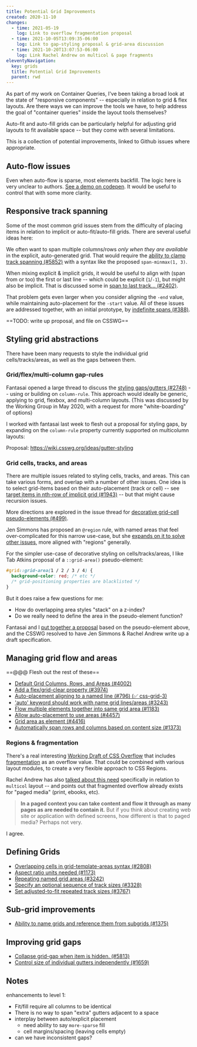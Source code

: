 ```yaml
---
title: Potential Grid Improvements
created: 2020-11-10
changes:
  - time: 2021-05-19
    log: Link to overflow fragmentation proposal
  - time: 2021-10-05T13:09:35-06:00
    log: Link to gap-styling proposal & grid-area discussion
  - time: 2021-10-20T13:07:53-06:00
    log: Link Rachel Andrew on multicol & page fragments
eleventyNavigation:
  key: grids
  title: Potential Grid Improvements
  parent: rwd
---
```


As part of my work on Container Queries,
I've been taking a broad look
at the state of "responsive components" --
especially in relation to grid & flex layouts.
Are there ways we can improve the tools we have,
to help address the goal of "container queries"
inside the layout tools themselves?

Auto-fit and auto-fill grids
can be particularly helpful for
adjusting grid layouts to fit available space --
but they come with several limitations.

This is a collection of potential improvements,
linked to Github issues where appropriate.

## Auto-flow issues

Even when auto-flow is sparse,
most elements backfill.
The logic here is very unclear to authors.
[See a demo on codepen](https://codepen.io/miriamsuzanne/pen/QWdPvQV).
It would be useful to control that
with some more clarity.

## Responsive track spanning

Some of the most common grid issues
stem from the difficulty of placing items
in relation to implicit or auto-fit/auto-fill grids.
There are several useful ideas here:

We often want to span
multiple columns/rows
_only when they are available_
in the explicit, auto-generated grid.
That would require the
[ability to clamp track spanning (#5852)](https://github.com/w3c/csswg-drafts/issues/5852)
with a syntax like the proposed
`span-minmax(1, 3)`.

When mixing explicit & implicit grids,
it would be useful to align with
(span from or too)
the first or last line --
which could be explicit (`1`/`-1`),
but might also be implicit.
That is discussed some in
[span to last track... (#2402)](https://github.com/w3c/csswg-drafts/issues/2402).

That problem gets even larger
when you consider aligning the `-end` value,
while maintaining auto-placement for the `-start` value.
All of these issues are addressed together,
with an initial prototype,
by
[indefinite spans (#388)](https://github.com/w3c/csswg-drafts/issues/388).

==TODO: write up proposal, and file on CSSWG==

## Styling grid abstractions

There have been many requests to style
the individual grid cells/tracks/areas,
as well as the gaps between them.

### Grid/flex/multi-column gap-rules

Fantasai opened a large thread
to discuss the
[styling gaps/gutters (#2748)](https://github.com/w3c/csswg-drafts/issues/2748) --
using or building on `column-rule`.
This approach would ideally be generic,
applying to grid, flexbox, and multi-column layouts.
(This was discussed by the Working Group in May 2020,
with a request for more "white-boarding" of options)

I worked with fantasai last week
to flesh out
a proposal for styling gaps,
by expanding on the `column-rule` property
currently supported on multicolumn layouts:

Proposal: https://wiki.csswg.org/ideas/gutter-styling

### Grid cells, tracks, and areas

There are multiple issues
related to styling cells, tracks, and areas.
This can take various forms,
and overlap with a number of other issues.
One idea is to select grid-items
based on their auto-placement (track or cell) --
see [target items in nth-row of implicit grid (#1943)](https://github.com/w3c/csswg-drafts/issues/1943) --
but that might cause recursion issues.

More directions
are explored in the issue thread for
[decorative grid-cell pseudo-elements (#499)](https://github.com/w3c/csswg-drafts/issues/499).

Jen Simmons has
proposed an `@region` rule,
with named areas that feel over-complicated
for this narrow use-case,
but she [expands on it to solve other issues](https://speakerdeck.com/jensimmons/proposal-to-csswg-sept-2016?slide=47),
more aligned with "regions" generally.

For the simpler use-case of decorative styling
on cells/tracks/areas,
I like Tab Atkins proposal
of a `::grid-area()` pseudo-element:

```css
#grid::grid-area(1 / 2 / 3 / 4) {
  background-color: red; /* etc */
  /* grid-positioning properties are blacklisted */
}
```

But it does raise a few questions for me:
- How do overlapping area styles "stack" on a z-index?
- Do we really need to define the area in the pseudo-element function?

Fantasai and I
[put together a proposal](https://github.com/w3c/csswg-drafts/issues/499#issuecomment-926122734)
based on the pseudo-element above,
and the CSSWG resolved to
have Jen Simmons & Rachel Andrew
write up a draft specification.

## Managing grid flow and areas

==@@@ Flesh out the rest of these==

- [Default Grid Columns, Rows, and Areas (#4002)](https://github.com/w3c/csswg-drafts/issues/4002)
- [Add a flex/grid-clear property (#3974)](https://github.com/w3c/csswg-drafts/issues/3974)
- [Auto-placement aligning to a named line (#796) (✅ css-grid-3)](https://github.com/w3c/csswg-drafts/issues/796)
- ['auto' keyword should work with name grid lines/areas (#3243)](https://github.com/w3c/csswg-drafts/issues/3243)
- [Flow multiple elements together into same grid area (#1183)](https://github.com/w3c/csswg-drafts/issues/1183)
- [Allow auto-placement to use areas (#4457)](https://github.com/w3c/csswg-drafts/issues/4457)
- [Grid area as element (#4416)](https://github.com/w3c/csswg-drafts/issues/4416)
- [Automatically span rows and columns based on content size (#1373)](https://github.com/w3c/csswg-drafts/issues/1373)

### Regions & fragmentation

There's a real interesting
[Working Draft of CSS Overflow](https://www.w3.org/TR/css-overflow-4/)
that includes [fragmentation](https://www.w3.org/TR/css-overflow-4/#fragmentation)
as an overflow value.
That could be combined with various layout modules,
to create a very flexible approach to CSS Regions.

Rachel Andrew has also
[talked about this need](https://rachelandrew.co.uk/archives/2020/04/07/making-things-better/)
specifically in relation to `multicol` layout --
and points out that fragmented overflow
already exists for "paged media"
(print, ebooks, etc).

> **In a paged context you can take content
> and flow it through as many pages
> as are needed to contain it.**
> But if you think about
> creating web site or application with defined screens,
> how different is that to paged media?
> Perhaps not very.

I agree.

## Defining Grids

- [Overlapping cells in grid-template-areas syntax (#2808)](https://github.com/w3c/csswg-drafts/issues/2808)
- [Aspect ratio units needed (#1173)](https://github.com/w3c/csswg-drafts/issues/1173)
- [Repeating named grid areas (#3242)](https://github.com/w3c/csswg-drafts/issues/3242)
- [Specify an optional sequence of track sizes (#3328)](https://github.com/w3c/csswg-drafts/issues/3328)
- [Set adjusted-to-fit repeated track sizes (#3767)](https://github.com/w3c/csswg-drafts/issues/3767)

## Sub-grid improvements

- [Ability to name grids and reference them from subgrids (#1375)](https://github.com/w3c/csswg-drafts/issues/1375)

## Improving grid gaps

- [Collapse grid-gap when item is hidden. (#5813)](https://github.com/w3c/csswg-drafts/issues/5813)
- [Control size of individual gutters independently (#1659)](https://github.com/w3c/csswg-drafts/issues/1659)

## Notes

enhancements to level 1:
- Fit/fill require all columns to be identical
- There is no way to span "extra" gutters adjacent to a space
- interplay between auto/explicit placement
  - need ability to say `more-sparse` fill
  - cell margins/spacing (leaving cells empty)
- can we have inconsistent gaps?
